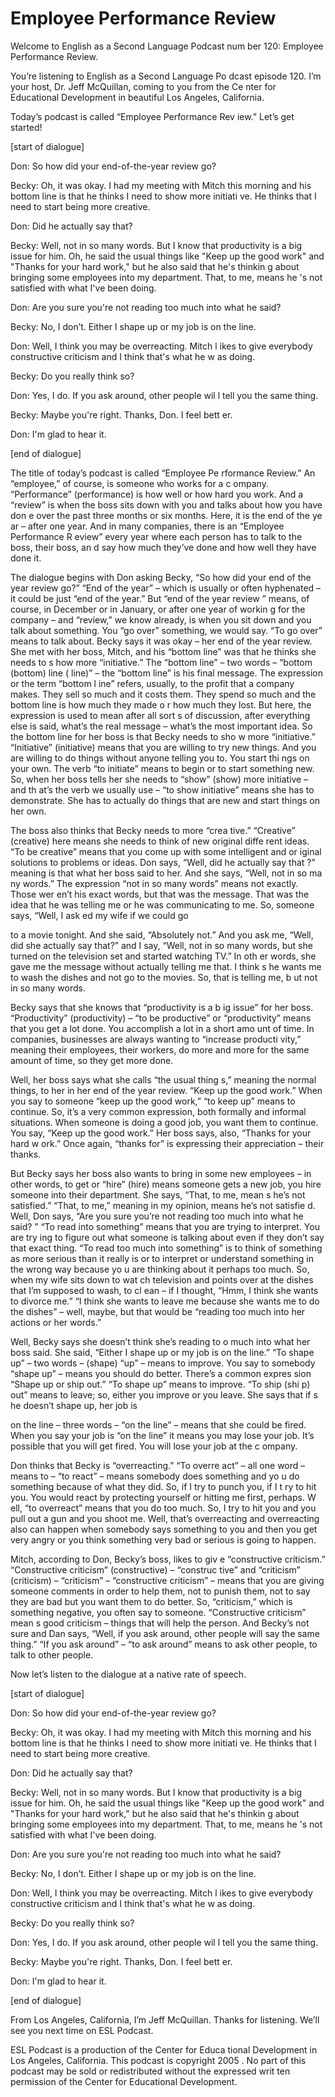 # Employee Performance Review

Welcome to English as a Second Language Podcast num ber 120: Employee Performance Review.

You’re listening to English as a Second Language Po dcast episode 120. I’m your host, Dr. Jeff McQuillan, coming to you from the Ce nter for Educational Development in beautiful Los Angeles, California.

Today’s podcast is called “Employee Performance Rev iew.” Let’s get started!

[start of dialogue]

Don: So how did your end-of-the-year review go?

Becky: Oh, it was okay. I had my meeting with Mitch  this morning and his bottom line is that he thinks I need to show more initiati ve. He thinks that I need to start being more creative.

Don: Did he actually say that?

Becky: Well, not in so many words. But I know that productivity is a big issue for him. Oh, he said the usual things like "Keep up the  good work" and "Thanks for your hard work," but he also said that he's thinkin g about bringing some employees into my department. That, to me, means he 's not satisfied with what I've been doing.

Don: Are you sure you're not reading too much into what he said?

Becky: No, I don’t. Either I shape up or my job is on the line.

Don: Well, I think you may be overreacting. Mitch l ikes to give everybody constructive criticism and I think that's what he w as doing.

Becky: Do you really think so?

Don: Yes, I do. If you ask around, other people wil l tell you the same thing.

Becky: Maybe you're right. Thanks, Don. I feel bett er.

Don: I'm glad to hear it.

 [end of dialogue]

The title of today’s podcast is called “Employee Pe rformance Review.” An “employee,” of course, is someone who works for a c ompany. “Performance” (performance) is how well or how hard you work. And  a “review” is when the boss sits down with you and talks about how you have don e over the past three months or six months. Here, it is the end of the ye ar – after one year. And in many companies, there is an “Employee Performance R eview” every year where each person has to talk to the boss, their boss, an d say how much they’ve done and how well they have done it.

The dialogue begins with Don asking Becky, “So how did your end of the year review go?” “End of the year” – which is usually or  often hyphenated – it could be just “end of the year.” But “end of the year review ” means, of course, in December or in January, or after one year of workin g for the company – and “review,” we know already, is when you sit down and  you talk about something. You “go over” something, we would say. “To go over”  means to talk about. Becky says it was okay – her end of the year review. She met with her boss, Mitch, and his “bottom line” was that he thinks she needs to s how more “initiative.” The “bottom line” – two words – “bottom (bottom) line ( line)” – the “bottom line” is his final message. The expression or the term “bottom l ine” refers, usually, to the profit that a company makes. They sell so much and it costs them. They spend so much and the bottom line is how much they made o r how much they lost. But here, the expression is used to mean after all sort s of discussion, after everything else is said, what’s the real message – what’s the most important idea. So the bottom line for her boss is that Becky needs to sho w more “initiative.” “Initiative” (initiative) means that you are willing to try new things. And you are willing to do things without anyone telling you to. You start thi ngs on your own. The verb “to initiate” means to begin or to start something new.  So, when her boss tells her she needs to “show” (show) more initiative – and th at’s the verb we usually use – “to show initiative” means she has to demonstrate. She has to actually do things that are new and start things on her own.

The boss also thinks that Becky needs to more “crea tive.” “Creative” (creative) here means she needs to think of new original diffe rent ideas. “To be creative” means that you come up with some intelligent and or iginal solutions to problems or ideas. Don says, “Well, did he actually say that ?” meaning is that what  her boss said to her. And she says, “Well, not in so ma ny words.” The expression “not in so many words” means not exactly. Those wer en’t his exact words, but that was the message. That was the idea that he was  telling me or he was communicating to me. So, someone says, “Well, I ask ed my wife if we could go

to a movie tonight. And she said, “Absolutely not.”  And you ask me, “Well, did she actually say that?” and I say, “Well, not in so  many words, but she turned on the television set and started watching TV.” In oth er words, she gave me the message without actually telling me that. I think s he wants me to wash the dishes and not go to the movies. So, that is telling me, b ut not in so many words.

Becky says that she knows that “productivity is a b ig issue” for her boss. “Productivity” (productivity) – “to be productive” or “productivity” means that you get a lot done. You accomplish a lot in a short amo unt of time. In companies, businesses are always wanting to “increase producti vity,” meaning their employees, their workers, do more and more for the same amount of time, so they get more done.

Well, her boss says what she calls “the usual thing s,” meaning the normal things, to her in her end of the year review. “Keep up the good work.” When you say to someone “keep up the good work,” “to keep up” means  to continue. So, it’s a very common expression, both formally and informal situations. When someone is doing a good job, you want them to continue. You  say, “Keep up the good work.” Her boss says, also, “Thanks for your hard w ork.” Once again, “thanks for” is expressing their appreciation – their thanks.

But Becky says her boss also wants to bring in some  new employees – in other words, to get or “hire” (hire) means someone gets a  new job, you hire someone into their department. She says, “That, to me, mean s he’s not satisfied.” “That, to me,” meaning in my opinion, means he’s not satisfie d. Well, Don says, “Are you sure you’re not reading too much into what he said? ” “To read into something” means that you are trying to interpret. You are try ing to figure out what someone is talking about even if they don’t say that exact thing. “To read too much into something” is to think of something as more serious  than it really is or to interpret or understand something in the wrong way because yo u are thinking about it perhaps too much. So, when my wife sits down to wat ch television and points over at the dishes that I’m supposed to wash, to cl ean – if I thought, “Hmm, I think she wants to divorce me.” “I think she wants to leave me because she wants me to do the dishes” – well, maybe, but that would be “reading too much into her actions or her words.”

Well, Becky says she doesn’t think she’s reading to o much into what her boss said. She said, “Either I shape up or my job is on the line.” “To shape up” – two words – (shape) “up” – means to improve. You say to   somebody “shape up” – means you should do better. There’s a common expres sion “Shape up or ship out.” “To shape up” means to improve. “To ship (shi p) out” means to leave; so, either you improve or you leave. She says that if s he doesn’t shape up, her job is

on the line – three words – “on the line” – means that she could be fired. When you say your job is “on the line” it means you may lose your job. It’s possible that you will get fired. You will lose your job at the c ompany.

Don thinks that Becky is “overreacting.” “To overre act” – all one word – means to – “to react” – means somebody does something and yo u do something because of what they did. So, if I try to punch you, if I t ry to hit you. You would react by protecting yourself or hitting me first, perhaps. W ell, “to overreact” means that you do too much. So, I try to hit you and you pull out a gun and you shoot me. Well, that’s overreacting and overreacting also can  happen when somebody says something to you and then you get very angry or you  think something very bad or serious is going to happen.

Mitch, according to Don, Becky’s boss, likes to giv e “constructive criticism.” “Constructive criticism” (constructive) – “construc tive” and “criticism” (criticism) – “criticism” – “constructive criticism” – means that  you are giving someone comments in order to help them, not to punish them,  not to say they are bad but you want them to do better. So, “criticism,” which is something negative, you often say to someone. “Constructive criticism” mean s good criticism – things that will help the person. And Becky’s not sure and Dan says, “Well, if you ask around, other people will say the same thing.” “If you ask around” – “to ask around” means to ask other people, to talk to other  people.

Now let’s listen to the dialogue at a native rate of speech.

[start of dialogue]

Don: So how did your end-of-the-year review go?

Becky: Oh, it was okay. I had my meeting with Mitch  this morning and his bottom line is that he thinks I need to show more initiati ve. He thinks that I need to start being more creative.

Don: Did he actually say that?

Becky: Well, not in so many words. But I know that productivity is a big issue for him. Oh, he said the usual things like "Keep up the  good work" and "Thanks for your hard work," but he also said that he's thinkin g about bringing some employees into my department. That, to me, means he 's not satisfied with what I've been doing.

Don: Are you sure you're not reading too much into what he said?

 Becky: No, I don’t. Either I shape up or my job is on the line.

Don: Well, I think you may be overreacting. Mitch l ikes to give everybody constructive criticism and I think that's what he w as doing.

Becky: Do you really think so?

Don: Yes, I do. If you ask around, other people wil l tell you the same thing.

Becky: Maybe you're right. Thanks, Don. I feel bett er.

Don: I'm glad to hear it.

[end of dialogue]

From Los Angeles, California, I’m Jeff McQuillan. Thanks for listening. We’ll see you next time on ESL Podcast.

ESL Podcast is a production of the Center for Educa tional Development in Los Angeles, California. This podcast is copyright 2005 . No part of this podcast may be sold or redistributed without the expressed writ ten permission of the Center for Educational Development.

